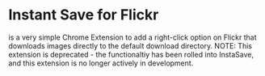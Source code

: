 # Instant Save for Flickr
is a very simple Chrome Extension to add a right-click option on Flickr that downloads images directly to the default download directory.
NOTE: This extension is deprecated - the functionaltiy has been rolled into InstaSave, and this extension is no longer actively in development.

